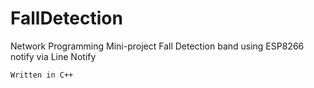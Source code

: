 
# FallDetection

Network Programming Mini-project
Fall Detection band using ESP8266 notify via Line Notify

```Written in C++```
